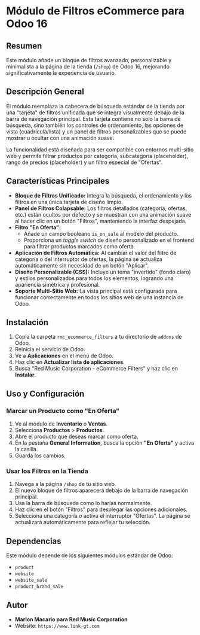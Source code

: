 # Módulo de Filtros eCommerce para Odoo 16

## Resumen

Este módulo añade un bloque de filtros avanzado, personalizable y minimalista a la página de la tienda (`/shop`) de Odoo 16, mejorando significativamente la experiencia de usuario.

## Descripción General

El módulo reemplaza la cabecera de búsqueda estándar de la tienda por una "tarjeta" de filtros unificada que se integra visualmente debajo de la barra de navegación principal. Esta tarjeta contiene no solo la barra de búsqueda, sino también los controles de ordenamiento, las opciones de vista (cuadrícula/lista) y un panel de filtros personalizables que se puede mostrar u ocultar con una animación suave.

La funcionalidad está diseñada para ser compatible con entornos multi-sitio web y permite filtrar productos por categoría, subcategoría (placeholder), rango de precios (placeholder) y un filtro especial de "Ofertas".

## Características Principales

* **Bloque de Filtros Unificado:** Integra la búsqueda, el ordenamiento y los filtros en una única tarjeta de diseño limpio.
* **Panel de Filtros Colapsable:** Los filtros detallados (categoría, ofertas, etc.) están ocultos por defecto y se muestran con una animación suave al hacer clic en un botón "Filtros", manteniendo la interfaz despejada.
* **Filtro "En Oferta":**
    * Añade un campo booleano `is_on_sale` al modelo del producto.
    * Proporciona un *toggle switch* de diseño personalizado en el frontend para filtrar productos marcados como oferta.
* **Aplicación de Filtros Automática:** Al cambiar el valor del filtro de categoría o del interruptor de ofertas, la página se actualiza automáticamente sin necesidad de un botón "Aplicar".
* **Diseño Personalizable (CSS):** Incluye un tema "invertido" (fondo claro) y estilos personalizados para todos los elementos, logrando una apariencia simétrica y profesional.
* **Soporte Multi-Sitio Web:** La vista principal está configurada para funcionar correctamente en todos los sitios web de una instancia de Odoo.

## Instalación

1.  Copia la carpeta `rmc_ecommerce_filters` a tu directorio de `addons` de Odoo.
2.  Reinicia el servicio de Odoo.
3.  Ve a **Aplicaciones** en el menú de Odoo.
4.  Haz clic en **Actualizar lista de aplicaciones**.
5.  Busca "Red Music Corporation - eCommerce Filters" y haz clic en **Instalar**.

## Uso y Configuración

### Marcar un Producto como "En Oferta"

1.  Ve al módulo de **Inventario** o **Ventas**.
2.  Selecciona **Productos** > **Productos**.
3.  Abre el producto que deseas marcar como oferta.
4.  En la pestaña **General Information**, busca la opción **"En Oferta"** y activa la casilla.
5.  Guarda los cambios.

### Usar los Filtros en la Tienda

1.  Navega a la página `/shop` de tu sitio web.
2.  El nuevo bloque de filtros aparecerá debajo de la barra de navegación principal.
3.  Usa la barra de búsqueda como lo harías normalmente.
4.  Haz clic en el botón "Filtros" para desplegar las opciones adicionales.
5.  Selecciona una categoría o activa el interruptor "Ofertas". La página se actualizará automáticamente para reflejar tu selección.

## Dependencias

Este módulo depende de los siguientes módulos estándar de Odoo:
* `product`
* `website`
* `website_sale`
* `product_brand_sale`


## Autor

* **Marlon Macario para Red Music Corporation**
* Website: `https://www.link-gt.com`